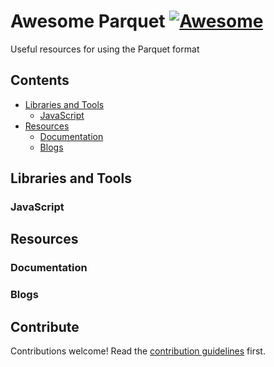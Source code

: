# Awesome Parquet [![Awesome](https://awesome.re/badge.svg)](https://awesome.re)

Useful resources for using the Parquet format

## Contents

- [Libraries and Tools](#libraries-and-tools)
  - [JavaScript](#javascript)
- [Resources](#resources)
  - [Documentation](#documentation)
  - [Blogs](#blogs)

## Libraries and Tools

### JavaScript

## Resources

### Documentation

### Blogs

## Contribute

Contributions welcome! Read the [contribution guidelines](./contributing.md) first.
